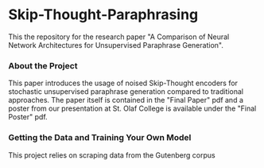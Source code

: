 # Skip-Thought-Paraphrasing

This the repository for the research paper "A Comparison of Neural Network Architectures for Unsupervised Paraphrase Generation".

### About the Project

This paper introduces the usage of noised Skip-Thought encoders for stochastic unsupervised paraphrase generation compared to traditional approaches.  The paper itself is contained in the "Final Paper" pdf and a poster from our presentation at St. Olaf College is available under the "Final Poster" pdf.

### Getting the Data and Training Your Own Model

This project relies on scraping data from the Gutenberg corpus
